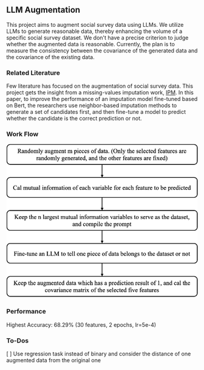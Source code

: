 ## LLM Augmentation
This project aims to augment social survey data using LLMs. We utilize LLMs to generate reasonable data, thereby enhancing the volume of a specific social survey dataset.
We don't have a precise criterion to judge whether the augmented data is reasonable. Currently, the plan is to measure the consistency between the covariance of the generated data and the covariance of the existing data.

### Related Literature
Few literature has focused on the augmentation of social survey data. This project gets the insight from a missing-values imputation work, [IPM](https://ieeexplore.ieee.org/document/9458712).
In this paper, to improve the performance of an imputation model fine-tuned based on Bert, the researchers use neighbor-based imputation methods to generate a set of candidates first, and then fine-tune a model to predict whether the candidate is the correct prediction or not.

### Work Flow
![Work Flow](image.png)

### Performance
Highest Accuracy: 68.29% (30 features, 2 epochs, lr=5e-4)

### To-Dos
[ ] Use regression task instead of binary and consider the distance of one augmented data from the original one
